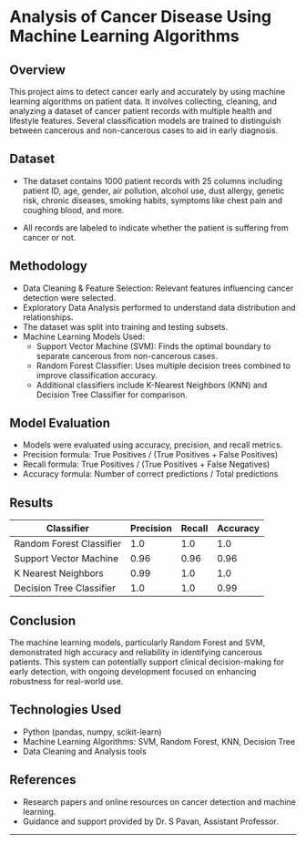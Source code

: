 # Analysis of Cancer Disease Using Machine Learning Algorithms

## Overview
This project aims to detect cancer early and accurately by using machine learning algorithms on patient data. It involves collecting, cleaning, and analyzing a dataset of cancer patient records with multiple health and lifestyle features. Several classification models are trained to distinguish between cancerous and non-cancerous cases to aid in early diagnosis.

## Dataset
- The dataset contains 1000 patient records with 25 columns including patient ID, age, gender, air pollution, alcohol use, dust allergy, genetic risk, chronic diseases, smoking habits, symptoms like chest pain and coughing blood, and more.
  
- All records are labeled to indicate whether the patient is suffering from cancer or not.

## Methodology
- Data Cleaning & Feature Selection: Relevant features influencing cancer detection were selected.
- Exploratory Data Analysis performed to understand data distribution and relationships.
- The dataset was split into training and testing subsets.
- Machine Learning Models Used:
  - Support Vector Machine (SVM): Finds the optimal boundary to separate cancerous from non-cancerous cases.
  - Random Forest Classifier: Uses multiple decision trees combined to improve classification accuracy.
  - Additional classifiers include K-Nearest Neighbors (KNN) and Decision Tree Classifier for comparison.

## Model Evaluation
- Models were evaluated using accuracy, precision, and recall metrics.
- Precision formula: True Positives / (True Positives + False Positives)
- Recall formula: True Positives / (True Positives + False Negatives)
- Accuracy formula: Number of correct predictions / Total predictions

## Results
| Classifier                | Precision | Recall | Accuracy |
|---------------------------|-----------|--------|----------|
| Random Forest Classifier   | 1.0       | 1.0    | 1.0      |
| Support Vector Machine     | 0.96      | 0.96    | 0.96     |
| K Nearest Neighbors        | 0.99      | 1.0    | 1.0      |
| Decision Tree Classifier   | 1.0       | 1.0    | 0.99     |

## Conclusion
The machine learning models, particularly Random Forest and SVM, demonstrated high accuracy and reliability in identifying cancerous patients. This system can potentially support clinical decision-making for early detection, with ongoing development focused on enhancing robustness for real-world use.

## Technologies Used
- Python (pandas, numpy, scikit-learn)
- Machine Learning Algorithms: SVM, Random Forest, KNN, Decision Tree
- Data Cleaning and Analysis tools

## References
- Research papers and online resources on cancer detection and machine learning.
- Guidance and support provided by Dr. S Pavan, Assistant Professor.

***
